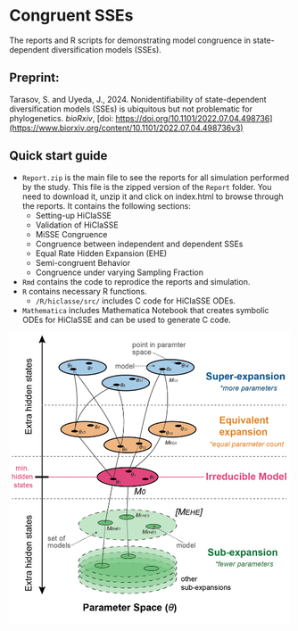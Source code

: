 # Congruent SSEs
 The reports and R scripts for demonstrating model congruence in state-dependent diversification models (SSEs).

## Preprint:

Tarasov, S. and Uyeda, J., 2024. Nonidentifiability of state-dependent diversification models (SSEs) is ubiquitous but not problematic for phylogenetics. *bioRxiv*, [doi: https://doi.org/10.1101/2022.07.04.498736](https://www.biorxiv.org/content/10.1101/2022.07.04.498736v3)



## Quick start guide


- `Report.zip` is the main file to see the reports for all simulation performed by the study. This file is the zipped version of the `Report` folder. You need to download it, unzip it and click on index.html to browse through the reports. It contains the following sections:
  - Setting-up HiClaSSE
  - Validation of HiClaSSE
  - MiSSE Congruence
  - Congruence between independent and dependent SSEs
  - Equal Rate Hidden Expansion (EHE)
  - Semi-congruent Behavior
  - Congruence under varying Sampling Fraction
- `Rmd` contains the code to reprodice the reports and simulation.
- `R` contains necessary R functions.
  - `/R/hiclasse/src/` includes C code for HiClaSSE ODEs.
- `Mathematica` includes Mathematica Notebook that creates symbolic ODEs for HiClaSSE and can be used to generate C code.



 <p align="left">
  <img src="https://github.com/sergeitarasov/Congruent-SSE-CTMC/blob/main/Fig_class.png" width="600" title="hover text">
</p>  
